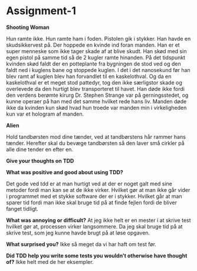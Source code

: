 # Assignment-1

**Shooting Woman**

Hun ramte ikke.
Hun ramte ham i foden.
Pistolen gik i stykker.
Han havde en skudsikkervest på.
Der hoppede en kvinde ind foran manden.
Han er et super menneske som ikke tager skade af at blive skudt.
Han skød med sin egen pistol på samme tid så de 2 kugler ramte hinanden.
På det tidspunkt kvinden skød faldt der en potteplante fra bygningen de stod ved og den faldt ned i kuglens bane og stoppede kuglen.
I det i det nanosekund før han blev ramt af kuglen blev han forvandlet til en kaskelothval. Og da en kaskelothval er et meget stod pattedyr, tog den ikke særligstor skade og overlevede da den hurtigt blev transporteret til havet.
Han døde ikke fordi den verdens berømte kirurg Dr. Stephen Strange var på gerningsstedet, og kunne operaer på han med det samme hvilket rede hans liv.
Manden døde ikke da kvinden kun skød hvad hun troede var manden min i virkeligheden kun var et hologram af manden.

**Alien**

Hold tandbørsten mod dine tænder, ved at tandbørstens hår rammer hans tænder. Herefter skal du bevæge tandbørsten så den laver små cirkler på alle dine tender en efter en.


**Give your thoughts on TDD**

**What was positive and good about using TDD?**

Det gode ved tdd er at man hurtigt ved at der er noget galt med sine metoder fordi man kan se at de ikke virker. Hvilket gør at man ikke går vider i programmet med et stykke software der er i stykker. Hvilket går at man sparer tid fordi man ikke skal bruge tid på at finde fejlen fordi de bliver fanget tidligt.

**What was annoying or difficult?**
At jeg ikke helt er en mester i at skrive test hvilket gør at, processen virker langsommere. Da jeg skal bruge tid på at skrive test, som jeg kunne havde brugt på at løse opgaven.


**What surprised you?**
Ikke så meget da vi har haft om test før.

**Did TDD help you write some tests you wouldn’t otherwise have thought of?**
Ikke helt med de her eksempler.

